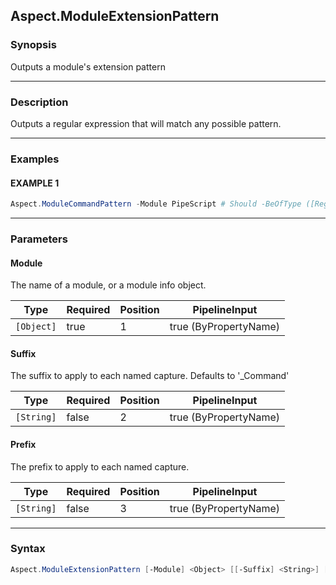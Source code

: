 Aspect.ModuleExtensionPattern
-----------------------------




### Synopsis
Outputs a module's extension pattern



---


### Description

Outputs a regular expression that will match any possible pattern.



---


### Examples
#### EXAMPLE 1
```PowerShell
Aspect.ModuleCommandPattern -Module PipeScript # Should -BeOfType ([Regex])
```



---


### Parameters
#### **Module**

The name of a module, or a module info object.






|Type      |Required|Position|PipelineInput        |
|----------|--------|--------|---------------------|
|`[Object]`|true    |1       |true (ByPropertyName)|



#### **Suffix**

The suffix to apply to each named capture.
Defaults to '_Command'






|Type      |Required|Position|PipelineInput        |
|----------|--------|--------|---------------------|
|`[String]`|false   |2       |true (ByPropertyName)|



#### **Prefix**

The prefix to apply to each named capture.






|Type      |Required|Position|PipelineInput        |
|----------|--------|--------|---------------------|
|`[String]`|false   |3       |true (ByPropertyName)|





---


### Syntax
```PowerShell
Aspect.ModuleExtensionPattern [-Module] <Object> [[-Suffix] <String>] [[-Prefix] <String>] [<CommonParameters>]
```
